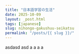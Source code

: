 ```yaml
---
title: "日本語学習の生活"
date: 2025-10-09
layout: _post.html
tags: [japanese]
slug: nihongo-gakushuu-seikatsu
permalink: "/posts/{{ slug }}/"
---
```


asdasd asd a a a a
